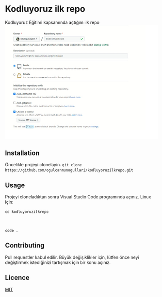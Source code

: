 # Kodluyoruz ilk repo
Kodluyoruz Eğitimi kapsamında açtığım ilk repo
![Ödev](https://github.com/bilallgunaydin/kodluyoruzilkrepo/blob/main/Ads%C4%B1z.jpg)
## Installation

Öncelikle projeyi clonelayin.
`git clone https://github.com/ogulcanmunogullari/kodluyoruzilkrepo.git`
## Usage
Projeyi cloneladıktan sonra Visual Studio Code programında açınız.
Linux için:

<code>cd kodluyoruzilkrepo

code .</code>
## Contributing
Pull requestler kabul edilir. Büyük değişiklikler için, lütfen önce neyi değiştirmek istediğinizi tartışmak için bir konu açınız.
## Licence
[MIT](https://github.com/bilallgunaydin)
